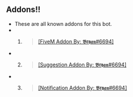 ## Addons!!
- These are all known addons for this bot.
- 1. > [[FiveM Addon By: 𝕭𝖗𝖞𝖆𝖓#6694]](https://github.com/L3G3CLAN/discord.js-v13-FiveM-addon)
- 2. > [[Suggestion Addon By: 𝕭𝖗𝖞𝖆𝖓#6694]](https://github.com/L3G3CLAN/suggestion-addon)
- 3. > [[Notification Addon By: 𝕭𝖗𝖞𝖆𝖓#6694]](https://github.com/L3G3CLAN/notification-addon)

